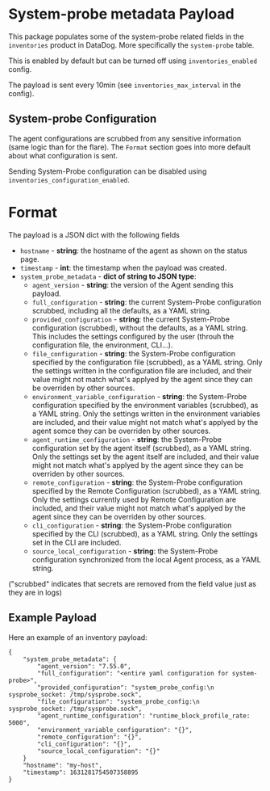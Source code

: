 # System-probe metadata Payload

This package populates some of the system-probe related fields in the `inventories` product in DataDog. More specifically the
`system-probe` table.

This is enabled by default but can be turned off using `inventories_enabled` config.

The payload is sent every 10min (see `inventories_max_interval` in the config).

## System-probe Configuration

The agent configurations are scrubbed from any sensitive information (same logic than for the flare). The `Format`
section goes into more default about what configuration is sent.

Sending System-Probe configuration can be disabled using `inventories_configuration_enabled`.

# Format

The payload is a JSON dict with the following fields

- `hostname` - **string**: the hostname of the agent as shown on the status page.
- `timestamp` - **int**: the timestamp when the payload was created.
- `system_probe_metadata` - **dict of string to JSON type**:
  - `agent_version` - **string**: the version of the Agent sending this payload.
  - `full_configuration` - **string**: the current System-Probe configuration scrubbed, including all the defaults, as a YAML
    string.
  - `provided_configuration` - **string**: the current System-Probe configuration (scrubbed), without the defaults, as a YAML
    string. This includes the settings configured by the user (throuh the configuration file, the environment, CLI...).
  - `file_configuration` - **string**: the System-Probe configuration specified by the configuration file (scrubbed), as a YAML string.
    Only the settings written in the configuration file are included, and their value might not match what's applyed by the agent since they can be overriden by other sources.
  - `environment_variable_configuration` - **string**: the System-Probe configuration specified by the environment variables (scrubbed), as a YAML string.
    Only the settings written in the environment variables are included, and their value might not match what's applyed by the agent somce they can be overriden by other sources.
  - `agent_runtime_configuration` - **string**: the System-Probe configuration set by the agent itself (scrubbed), as a YAML string.
    Only the settings set by the agent itself are included, and their value might not match what's applyed by the agent since they can be overriden by other sources.
  - `remote_configuration` - **string**: the System-Probe configuration specified by the Remote Configuration (scrubbed), as a YAML string.
    Only the settings currently used by Remote Configuration are included, and their value might not match what's applyed by the agent since they can be overriden by other sources.
  - `cli_configuration` - **string**: the System-Probe configuration specified by the CLI (scrubbed), as a YAML string.
    Only the settings set in the CLI are included.
  - `source_local_configuration` - **string**: the System-Probe configuration synchronized from the local Agent process, as a YAML string.

("scrubbed" indicates that secrets are removed from the field value just as they are in logs)

## Example Payload

Here an example of an inventory payload:

```
{
    "system_probe_metadata": {
        "agent_version": "7.55.0",
        "full_configuration": "<entire yaml configuration for system-probe>",
        "provided_configuration": "system_probe_config:\n  sysprobe_socket: /tmp/sysprobe.sock",
        "file_configuration": "system_probe_config:\n  sysprobe_socket: /tmp/sysprobe.sock",
        "agent_runtime_configuration": "runtime_block_profile_rate: 5000",
        "environment_variable_configuration": "{}",
        "remote_configuration": "{}",
        "cli_configuration": "{}",
        "source_local_configuration": "{}"
    }
    "hostname": "my-host",
    "timestamp": 1631281754507358895
}
```
